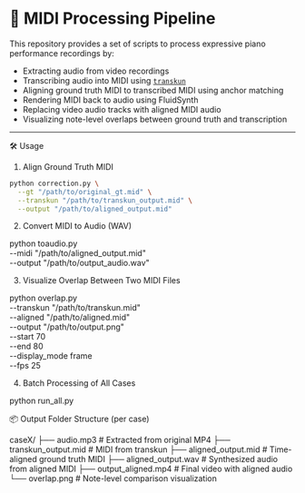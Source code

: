 # 🎹 MIDI Processing Pipeline

This repository provides a set of scripts to process expressive piano performance recordings by:

- Extracting audio from video recordings
- Transcribing audio into MIDI using [`transkun`](https://github.com/yujiany/transkun)
- Aligning ground truth MIDI to transcribed MIDI using anchor matching
- Rendering MIDI back to audio using FluidSynth
- Replacing video audio tracks with aligned MIDI audio
- Visualizing note-level overlaps between ground truth and transcription

---
🛠️ Usage
1. Align Ground Truth MIDI


```bash
python correction.py \
  --gt "/path/to/original_gt.mid" \
  --transkun "/path/to/transkun_output.mid" \
  --output "/path/to/aligned_output.mid"
```

2. Convert MIDI to Audio (WAV)

python toaudio.py \
  --midi "/path/to/aligned_output.mid" \
  --output "/path/to/output_audio.wav"

3. Visualize Overlap Between Two MIDI Files

python overlap.py \
  --transkun "/path/to/transkun.mid" \
  --aligned "/path/to/aligned.mid" \
  --output "/path/to/output.png" \
  --start 70 \
  --end 80 \
  --display_mode frame \
  --fps 25

4. Batch Processing of All Cases

python run_all.py

📦 Output Folder Structure (per case)

caseX/
├── audio.mp3              # Extracted from original MP4
├── transkun_output.mid    # MIDI from transkun
├── aligned_output.mid     # Time-aligned ground truth MIDI
├── aligned_output.wav     # Synthesized audio from aligned MIDI
├── output_aligned.mp4     # Final video with aligned audio
└── overlap.png            # Note-level comparison visualization


